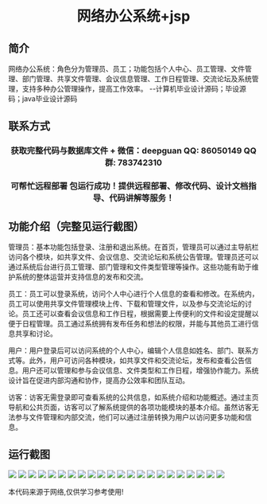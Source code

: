 <p><h1 align="center">网络办公系统+jsp</h1></p>

## 简介
网络办公系统：角色分为管理员、员工；功能包括个人中心、员工管理、文件管理、部门管理、共享文件管理、会议信息管理、工作日程管理、交流论坛及系统管理，支持多种办公管理操作，提高工作效率。    --计算机毕业设计源码；毕设源码；java毕业设计源码


## 联系方式
<p><h3 align="center">获取完整代码与数据库文件 + 微信：deepguan QQ: 86050149 QQ群: 783742310</h3></p>
<p><h3 align="center">可帮忙远程部署 包运行成功！提供远程部署、修改代码、设计文档指导、代码讲解等服务！</h3></p>

## 功能介绍（完整见运行截图）
管理员：基本功能包括登录、注册和退出系统。在首页，管理员可以通过主导航栏访问各个模块，如共享文件、会议信息、交流论坛和系统公告管理。管理员还可以通过系统后台进行员工管理、部门管理和文件类型管理等操作。这些功能有助于维护系统的整体运营并支持信息的发布和交流。

员工：员工可以登录系统，访问个人中心进行个人信息的查看和修改。在系统内，员工可以使用共享文件管理模块上传、下载和管理文件，以及参与交流论坛的讨论。员工还可以查看会议信息和工作日程，根据需要上传便利的文件和设定提醒以便于日程管理。员工通过系统拥有发布任务和想法的权限，并能与其他员工进行信息共享和讨论。

用户：用户登录后可以访问系统的个人中心，编辑个人信息如姓名、部门、联系方式等。此外，用户可访问各种模块，如共享文件和交流论坛，发布和查看公告信息。用户还可以管理和参与会议信息、文件类型和工作日程，增强协作能力。系统设计旨在促进内部沟通和协作，提高办公效率和团队互动。

访客：访客无需登录即可查看系统的公共信息，如系统介绍和功能概述。通过主页导航和公共页面，访客可以了解系统提供的各项功能模块的基本介绍。虽然访客无法参与文件管理和内部交流，他们可以通过注册转换为用户以访问更多功能和信息。


## 运行截图
![](https://bs-1329754181.cos.ap-shanghai.myqcloud.com/ssm/NetworkOfficeSystemJsp/img/001.jpg)
![](https://bs-1329754181.cos.ap-shanghai.myqcloud.com/ssm/NetworkOfficeSystemJsp/img/002.jpg)
![](https://bs-1329754181.cos.ap-shanghai.myqcloud.com/ssm/NetworkOfficeSystemJsp/img/003.jpg)
![](https://bs-1329754181.cos.ap-shanghai.myqcloud.com/ssm/NetworkOfficeSystemJsp/img/004.jpg)
![](https://bs-1329754181.cos.ap-shanghai.myqcloud.com/ssm/NetworkOfficeSystemJsp/img/005.jpg)
![](https://bs-1329754181.cos.ap-shanghai.myqcloud.com/ssm/NetworkOfficeSystemJsp/img/006.jpg)
![](https://bs-1329754181.cos.ap-shanghai.myqcloud.com/ssm/NetworkOfficeSystemJsp/img/007.jpg)
![](https://bs-1329754181.cos.ap-shanghai.myqcloud.com/ssm/NetworkOfficeSystemJsp/img/008.jpg)
![](https://bs-1329754181.cos.ap-shanghai.myqcloud.com/ssm/NetworkOfficeSystemJsp/img/009.jpg)
![](https://bs-1329754181.cos.ap-shanghai.myqcloud.com/ssm/NetworkOfficeSystemJsp/img/010.jpg)
![](https://bs-1329754181.cos.ap-shanghai.myqcloud.com/ssm/NetworkOfficeSystemJsp/img/011.jpg)
![](https://bs-1329754181.cos.ap-shanghai.myqcloud.com/ssm/NetworkOfficeSystemJsp/img/012.jpg)
![](https://bs-1329754181.cos.ap-shanghai.myqcloud.com/ssm/NetworkOfficeSystemJsp/img/013.jpg)
![](https://bs-1329754181.cos.ap-shanghai.myqcloud.com/ssm/NetworkOfficeSystemJsp/img/014.jpg)
![](https://bs-1329754181.cos.ap-shanghai.myqcloud.com/ssm/NetworkOfficeSystemJsp/img/015.jpg)
![](https://bs-1329754181.cos.ap-shanghai.myqcloud.com/ssm/NetworkOfficeSystemJsp/img/016.jpg)
![](https://bs-1329754181.cos.ap-shanghai.myqcloud.com/ssm/NetworkOfficeSystemJsp/img/017.jpg)
![](https://bs-1329754181.cos.ap-shanghai.myqcloud.com/ssm/NetworkOfficeSystemJsp/img/018.jpg)
![](https://bs-1329754181.cos.ap-shanghai.myqcloud.com/ssm/NetworkOfficeSystemJsp/img/019.jpg)
![](https://bs-1329754181.cos.ap-shanghai.myqcloud.com/ssm/NetworkOfficeSystemJsp/img/020.jpg)
![](https://bs-1329754181.cos.ap-shanghai.myqcloud.com/ssm/NetworkOfficeSystemJsp/img/021.jpg)
![](https://bs-1329754181.cos.ap-shanghai.myqcloud.com/ssm/NetworkOfficeSystemJsp/img/022.jpg)

<p>本代码来源于网络,仅供学习参考使用!</p>
